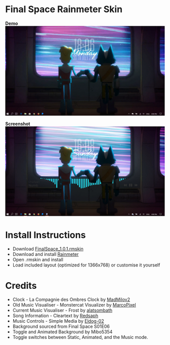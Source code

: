 # Final Space Rainmeter Skin
**Demo**
![Demo Gif](demo.gif)

**Screenshot**
![Screenshot](Screenshot.png)

# Install Instructions
- Download [FinalSpace_1.0.1.rmskin](https://github.com/Mibo5354/FinalSpace/raw/master/FinalSpace_1.0.1.rmskin)
- Download and install [Rainmeter](https://www.rainmeter.net)
- Open .rmskin and install
- Load included layout (optimized for 1366x768) or customise it yourself
# Credits
- Clock - La Compagnie des Ombres Clock by [MadMilov2](https://www.deviantart.com/madmilov2/art/La-Compagnie-des-Ombres-486976404)
- Old Music Visualiser - Monstercat Visualizer by [MarcoPixel](https://www.deviantart.com/marcopixel/art/Monstercat-Visualizer-for-Rainmeter-486330771)
- Current Music Visualiser - Frost by [alatsombath](https://www.deviantart.com/alatsombath/art/Frost-desktop-music-visualizer-524701934)
- Song Information - Cleartext by [Redsaph](https://www.deviantart.com/redsaph/art/Cleartext-for-Rainmeter-v5-1-1-28-Jul-2018-519796161)
- Music Controls - Simple Media by [Eldog-02](https://www.deviantart.com/eldog-02/art/Simple-Media-4-708899608)
- Background sourced from Final Space S01E06
- Toggle and Animated Background by Mibo5354
- Toggle switches between Static, Animated, and the Music mode.

